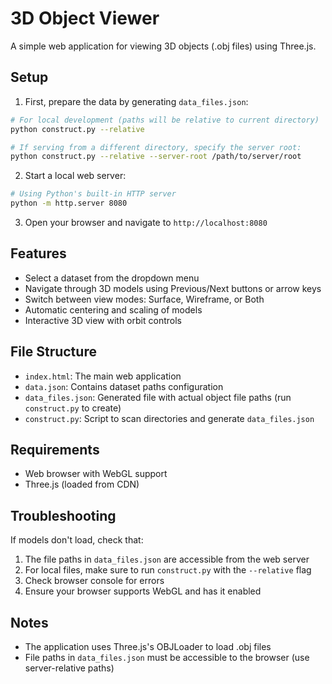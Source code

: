# 3D Object Viewer

A simple web application for viewing 3D objects (.obj files) using Three.js.

## Setup

1. First, prepare the data by generating `data_files.json`:

```bash
# For local development (paths will be relative to current directory)
python construct.py --relative

# If serving from a different directory, specify the server root:
python construct.py --relative --server-root /path/to/server/root
```

2. Start a local web server:

```bash
# Using Python's built-in HTTP server
python -m http.server 8080
```

3. Open your browser and navigate to `http://localhost:8080`

## Features

- Select a dataset from the dropdown menu
- Navigate through 3D models using Previous/Next buttons or arrow keys
- Switch between view modes: Surface, Wireframe, or Both
- Automatic centering and scaling of models
- Interactive 3D view with orbit controls

## File Structure

- `index.html`: The main web application
- `data.json`: Contains dataset paths configuration
- `data_files.json`: Generated file with actual object file paths (run `construct.py` to create)
- `construct.py`: Script to scan directories and generate `data_files.json`

## Requirements

- Web browser with WebGL support
- Three.js (loaded from CDN)

## Troubleshooting

If models don't load, check that:

1. The file paths in `data_files.json` are accessible from the web server
2. For local files, make sure to run `construct.py` with the `--relative` flag
3. Check browser console for errors
4. Ensure your browser supports WebGL and has it enabled

## Notes

- The application uses Three.js's OBJLoader to load .obj files
- File paths in `data_files.json` must be accessible to the browser (use server-relative paths)